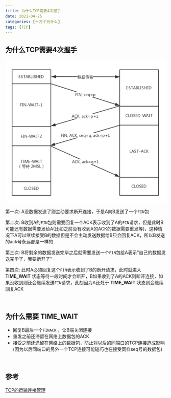 ```yaml
---
title: 为什么TCP需要4次握手
date: 2021-04-25
categories: [十万个为什么]
tags: [TCP]
---
```


## 为什么TCP需要4次握手

<img src="https://raw.githubusercontent.com/biningo/cdn/master/img1/tcp-bye.png"  />

第一次: A没数据发送了则主动要求断开连接，于是A向B发送了一个`FIN`包

第二次: B收到A的`FIN`包则需要回复一个ACK表示收到了A的`FIN`请求，但是此时B可能还有数据需要发给A(比如之前没有收到A的ACK的数据需要重发等)，这种情况下A可以继续接受B的数据但是不会主动发送数据给B只会回复ACK，所以B发送的ack号永远都是一样的

第三次: B将剩余的数据发送完毕之后就需要发送一个`FIN`包给A表示”自己的数据发送完毕了，我要断开了“

第四次: 此时A必须回复这个`FIN`表示收到了B的断开请求，此时就进入 **TIME_WAIT** 状态等待一段时间才会断开，B如果收到了A的ACK则断开连接，如果没收到则还会继续发送`FIN`请求，此刻因为A还处于 **TIME_WAIT** 状态则会继续回复ACK

​    

## 为什么需要 TIME_WAIT

- 回复B最后一个`FINACK` ，让B端关闭连接
- 重发之前还滞留在网络上数据包的ACK
- 接受之前还遗留在网络上的数据包，防止对以后的同端口的TCP连接造成影响(因为以后同端口的另外一个TCP连接可能碰巧也在接受同样seq号的数据包)

​    

## 参考

[TCP的运输连接管理](https://www.bilibili.com/video/BV1x441177hF?from=search&seid=3231512348930851320)
